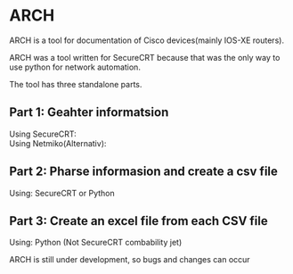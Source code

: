 # ARCH
ARCH is a tool for documentation of Cisco devices(mainly IOS-XE routers).   

ARCH was a tool written for SecureCRT because that was the only way to use python for network automation.    
 

The tool has three standalone parts.  

## Part 1: Geahter informatsion  
Using SecureCRT:  
Using Netmiko(Alternativ):    

## Part 2: Pharse informasion and create a csv file  
Using: SecureCRT or Python  

## Part 3: Create an excel file from each CSV file   
Using:  Python (Not SecureCRT combability jet)  


ARCH  is still under development, so bugs and changes can occur   

